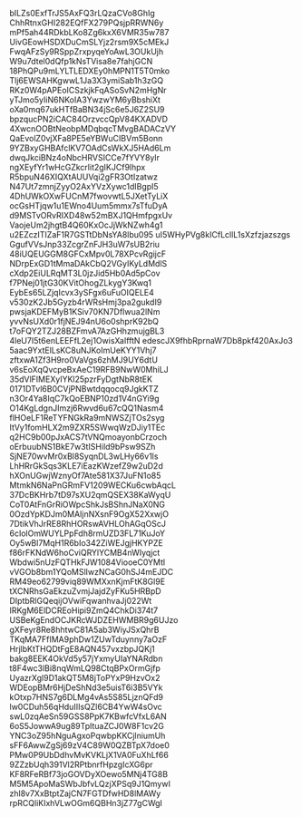 bILZs0ExfTrJS5AxFQ3rLQzaCVo8GhIg
ChhRtnxGHI282EQfFX279PQsjpRRWN6y
mPf5ah44RDkbLKo8Zg6kxX6VMR35w787
UivGEowHSDXDuCmSLYjz2rsm9X5cMEkJ
FwqAFzSy9RSppZrxpyqeYoAwL3OUkUjh
W9u7dtel0dQfp1kNsTVisa8e7fahjGCN
18PhQPu9mLYLTLEDXEy0hMPN1T5T0mko
Tlj6EWSAHKgwwL1Ja3X3ymiSab1h3zGQ
RKz0W4pAPEoICSzkjkFqASoSvN2mHgNr
yTJmo5yIiN6NKoIA3YwzwYM6yBbshiXt
oXa0mq67ukHTfBaBN34jSc6e5J6Z2SU9
bpzqucPN2iCAC84OrzvccQpV84KXADVD
4XwcnOOBtNeobpMDqbqcTMvgBADACzVY
QaEvolZ0vjXFa8PE5eYBWuCIBVm5Bonn
9YZBxyGHBAfclKV7OAdCsWkXJ5HAd6Lm
dwqJkciBNz4oNbcHRVSICCe7fYVY8ylr
ngXEyfYr1wHcGZkcrlit2gIKJCf9lhpx
R5bpuN46XIQXtAUUVqi2gFR3OtIzatwz
N47Ut7zmnjZyyO2AxYVzXywc1dIBgpI5
4DhUWkOXwFUCnM7fwovwtL5JXetTyLiX
ocGsHTjqw1u1EWno4Uum5mmx7sTfuDyA
d9MSTvORvRIXD48w52mBXJ1QHmfpgxUv
VaojeUm2jhgtB4Q60KxOcJjWkNZwh4g1
u2EZczITIZaF1R7GSTtDbNsYA8lbu095
uI5WHyPVg8kICfLcllL1sXzfzjazszgs
GgufVVsJnp33ZcgrZnFJH3uW7sUB2riu
48iUQEUGGM8GFCxMpv0L78XPcvRgijcF
NDrpExGD1tMmaDAkCbQ2VGyIKyLdMdlS
cXdp2EiULRqMT3L0jzJid5Hb0Ad5pCov
f7PNej01jtG30KVitOhogZLkygY3Kwq1
EybEs65LZjqIcvx3ySFgx6uFuOIQELE4
v530zK2Jb5Gyzb4rWRsHmj3pa2gukdI9
pwsjaKDEFMyB1KSiv70KN7DfIwua2lNm
yvvNsUXd0r1fjNEJ94nU6o0shprK92bQ
t7oFQY2TZJ28BZFmvA7AzGHhzmujgBL3
4leU7I5t6enLEEFfL2ej1OwisXaIfftN
edescJX9fhbRprnaW7Db8pkf420AxJo3
5aac9YxtElLsKC8uNJKoImUeKYY1Vhj7
zftxwA1Zf3H9ro0VaVgs6zhMJ9UY6dtU
v6sEoXqQvcpeBxAeC19RFB9NwW0MhiLJ
35dVlFIMEXyIYKl25pzrFyDgtNbR8tEK
0171DTvl6B0CVjPNBwtdqqocq9JgkKTZ
n3Or4Ya8IqC7kQoEBNP10zd1V4nGYi9g
O14KgLdgnJImzj6Rwvd6u67cQQ1Nasm4
flHOeLF1ReTYFNGkRa9mNWSZjTOs2syg
ItVy1fomHLX2m9ZXR5SWwqWzDJiy1TEc
q2HC9b00pJxACS7tVNQmoayonbCrzoch
oErbuubNS1BkE7w3tISHild9bPsw9SZh
SjNE70wvMr0xBl8SyqnDL3wLHy66v1ls
LhHRrGkSqs3KLE7iEazKWzefZ9w2uD2d
hXOnUGwjWznyOf7Ate581X37JuFN1o85
MtmkN6NaPnGRmFV1209WECKu6cwbAqcL
37DcBKHrb7tD97sXU2qmQSEX38KaWyqU
CoT0AtFnGrRiOWpcShkJsBShnJNaX0NG
0OzdYpKDJm0MAIjnNXsnF9OgX52XxwjO
7DtikVhJrRE8RhHORswAVHLOhAGqOScJ
6cIolOmWUYLPpFdh8rmUZD3FL71KuJoY
Oy5wBl7MqH1R6bIo342ZiWEJgjHKYPZE
f86rFKNdW6hoCviQRYlYCMB4nWIyqjct
Wbdwi5nUzFQTHkFJW1084ViooeC0YMtl
vVGOb8bm1YQoMSlIwzNCaG0hSJ4mEJDC
RM49eo62799viq89WMXxnKjmFtK8Gl9E
tXCNRhsGaEkzuZvmjJajdZyFKu5HRBpD
DIptbRlGQeqijOVwiFqwanhvaJj022Wt
IRKgM6ElDCREoHipi9ZmQ4ChkDi374t7
USBeKgEndOCJKRcWJDZEHWMBR9g6UJzo
gXFeyr8Re8hhtwC81A5ab3WiyJSxQhrB
TKqMA7FfIMA9phDw1ZUwTduynny7aOzF
HrjlbKtTHQDtFgE8AQN457vxzbpJQKj1
bakg8EEK4OkVd5y57jYxmyUIaYNARdbn
t8F4wc3lBi8nqWmLQ98CtqBPxOrmGjfp
UyazrXgl9D1akQT5M8jToPYxP9HzvOx2
WDEopBMr6HjDeShNd3e5uisT6i3B5VYk
kOtxp7HNS7g6DLMg4vAs5S85LjznQFd9
lw0CDuh56qHduIIIsQZl6CB4YwW4sOvc
swL0zqAeSn59GSS8PpK7KBwfcVfxL6AN
6oS5JowwA9ug89TpltuaZCJ0W8F1cv2G
YNC3oZ95hNguAgxoPqwbpKKCjlniumUh
sFF6AwwZgSj69zV4C89W0QZBTpX7doe0
PMw0P9UbDdhvMvKVKLjX1VA0FuXhLf66
9ZZzbUqh391Vl2RPtbnrfHpzgIcXG6pr
KF8RFeRBf73joGOVDyXOewo5MNj4TG8B
M5M5ApoMaSWbJbfvLQzjXPSq9J1QmywI
zhl8v7XxBtptZajCN7FGTDfwHD8lMAWy
rpRCQliKIxhVLwOGm6QBHn3jZ77gCWgI

